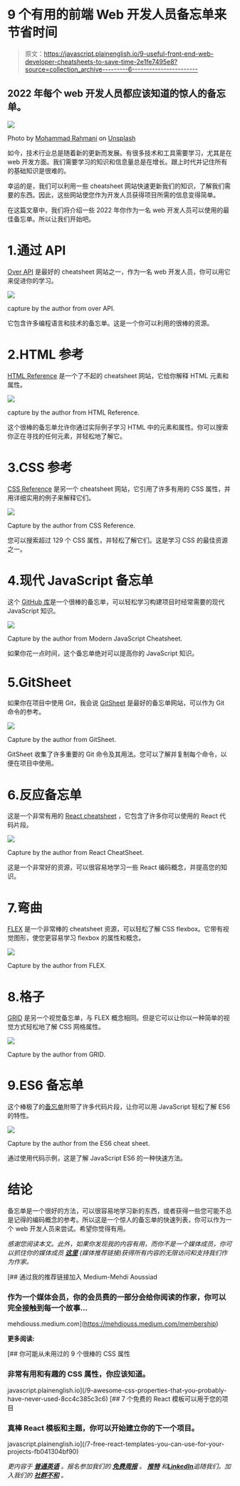 # 9 个有用的前端 Web 开发人员备忘单来节省时间

> 原文：<https://javascript.plainenglish.io/9-useful-front-end-web-developer-cheatsheets-to-save-time-2e1fe7495e8?source=collection_archive---------6----------------------->

## 2022 年每个 web 开发人员都应该知道的惊人的备忘单。

![](img/6a283b8ad0666070572bbe2a6439796c.png)

Photo by [Mohammad Rahmani](https://unsplash.com/@afgprogrammer?utm_source=medium&utm_medium=referral) on [Unsplash](https://unsplash.com?utm_source=medium&utm_medium=referral)

如今，技术行业总是随着新的更新而发展。有很多技术和工具需要学习，尤其是在 web 开发方面。我们需要学习的知识和信息量总是在增长。跟上时代并记住所有的基础知识是很难的。

幸运的是，我们可以利用一些 cheatsheet 网站快速更新我们的知识，了解我们需要的东西。因此，这些网站使您作为开发人员获得项目所需的信息变得简单。

在这篇文章中，我们将介绍一些 2022 年你作为一名 web 开发人员可以使用的最佳备忘单。所以让我们开始吧。

# 1.通过 API

[Over API](https://overapi.com/javascript) 是最好的 cheatsheet 网站之一，作为一名 web 开发人员，你可以用它来促进你的学习。

![](img/e464d5c036aa615f77265057569da712.png)

capture by the author from over API.

它包含许多编程语言和技术的备忘单。这是一个你可以利用的很棒的资源。

# 2.HTML 参考

[HTML Reference](https://htmlreference.io/) 是一个了不起的 cheatsheet 网站，它给你解释 HTML 元素和属性。

![](img/44e2e74447e2fde13f3bb3750f9ff8cb.png)

capture by the author from HTML Reference.

这个很棒的备忘单允许你通过实际例子学习 HTML 中的元素和属性。你可以搜索你正在寻找的任何元素，并轻松地了解它。

# 3.CSS 参考

[CSS Reference](https://cssreference.io/) 是另一个 cheatsheet 网站，它引用了许多有用的 CSS 属性，并用详细实用的例子来解释它们。

![](img/a7b98a6c7904686971c405a9a9ef119d.png)

Capture by the author from CSS Reference.

您可以搜索超过 129 个 CSS 属性，并轻松了解它们。这是学习 CSS 的最佳资源之一。

# 4.现代 JavaScript 备忘单

这个 [GitHub 库](https://github.com/mbeaudru/modern-js-cheatsheet)是一个很棒的备忘单，可以轻松学习构建项目时经常需要的现代 JavaScript 知识。

![](img/c88cdc1b46fc2e11ecd23d8db5e4da2b.png)

Capture by the author from Modern JavaScript Cheatsheet.

如果你花一点时间，这个备忘单绝对可以提高你的 JavaScript 知识。

# 5.GitSheet

如果你在项目中使用 Git，我会说 [GitSheet](https://gitsheet.wtf/) 是最好的备忘单网站，可以作为 Git 命令的参考。

![](img/fe6e81c11058ba781c7c6653d3172394.png)

Capture by the author from GitSheet.

GitSheet 收集了许多重要的 Git 命令及其用法。您可以了解并复制每个命令，以便在项目中使用。

# 6.反应备忘单

这是一个非常有用的 [React cheatsheet](http://www.developer-cheatsheets.com/react) ，它包含了许多你可以使用的 React 代码片段。

![](img/53957229329336ee5558b0ee0ff0671b.png)

Capture by the author from React CheatSheet.

这是一个非常好的资源，可以很容易地学习一些 React 编码概念，并提高您的知识。

# 7.弯曲

[FLEX](https://flexbox.malven.co/) 是一个非常棒的 cheatsheet 资源，可以轻松了解 CSS flexbox。它带有视觉图形，使您更容易学习 flexbox 的属性和概念。

![](img/e9bc91db7da4abd4062ede3917331182.png)

Capture by the author from FLEX.

# 8.格子

[GRID](https://grid.malven.co/) 是另一个视觉备忘单，与 FLEX 概念相同。但是它可以让你以一种简单的视觉方式轻松地了解 CSS 网格属性。

![](img/1afdf94dfc3e55906bbbcbb7b98b680d.png)

Capture by the author from GRID.

# 9.ES6 备忘单

这个棒极了的[备忘单](http://www.developer-cheatsheets.com/es6)附带了许多代码片段，让你可以用 JavaScript 轻松了解 ES6 的特性。

![](img/774c7aef4b7c0348afd051111f75dff0.png)

Capture by the author from the ES6 cheat sheet.

通过使用代码示例，这是了解 JavaScript ES6 的一种快速方法。

# 结论

备忘单是一个很好的方法，可以很容易地学习新的东西，或者获得一些您可能不总是记得的编码概念的参考。所以这是一个惊人的备忘单的快速列表，你可以作为一个 web 开发人员来尝试。希望你觉得有用。

*感谢您阅读本文。此外，如果你发现我的内容有用，而你不是一个媒体成员，你可以抓住你的媒体成员* [***这里***](https://mehdiouss.medium.com/membership) *(媒体推荐链接)获得所有内容的无限访问和支持我们作为作家。*

[](https://mehdiouss.medium.com/membership) [## 通过我的推荐链接加入 Medium-Mehdi Aoussiad

### 作为一个媒体会员，你的会员费的一部分会给你阅读的作家，你可以完全接触到每一个故事…

mehdiouss.medium.com](https://mehdiouss.medium.com/membership) 

**更多阅读:**

[](/9-awesome-css-properties-that-you-probably-have-never-used-8cc4c385c3c6) [## 你可能从未用过的 9 个很棒的 CSS 属性

### 非常有用和有趣的 CSS 属性，你应该知道。

javascript.plainenglish.io](/9-awesome-css-properties-that-you-probably-have-never-used-8cc4c385c3c6) [](/7-free-react-templates-you-can-use-for-your-projects-fb041304bf90) [## 7 个免费的 React 模板可以用于您的项目

### 真棒 React 模板和主题，你可以开始建立你的下一个项目。

javascript.plainenglish.io](/7-free-react-templates-you-can-use-for-your-projects-fb041304bf90) 

*更内容于* [***普通英语***](https://plainenglish.io/) *。报名参加我们的* [***免费周报***](http://newsletter.plainenglish.io/) *。* [***推特***](https://twitter.com/inPlainEngHQ) *和*[***LinkedIn***](https://www.linkedin.com/company/inplainenglish/)*追随我们。加入我们的* [***社群不和***](https://discord.gg/GtDtUAvyhW) *。*